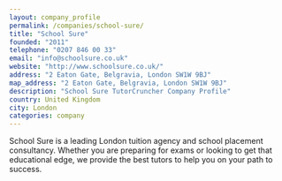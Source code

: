 ```yaml
---
layout: company_profile
permalink: /companies/school-sure/
title: "School Sure"
founded: "2011"
telephone: "0207 846 00 33"
email: "info@schoolsure.co.uk"
website: "http://www.schoolsure.co.uk/"
address: "2 Eaton Gate, Belgravia, London SW1W 9BJ"
map_address: "2 Eaton Gate, Belgravia, London SW1W 9BJ"
description: "School Sure TutorCruncher Company Profile"
country: United Kingdom
city: London
categories: company
---
```

School Sure is a leading London tuition agency and school placement consultancy. Whether you are preparing for exams or looking to get that educational edge, we provide the best tutors to help you on your path to success.
